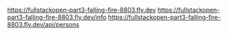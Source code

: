 https://fullstackopen-part3-falling-fire-8803.fly.dev
https://fullstackopen-part3-falling-fire-8803.fly.dev/info
https://fullstackopen-part3-falling-fire-8803.fly.dev/api/persons